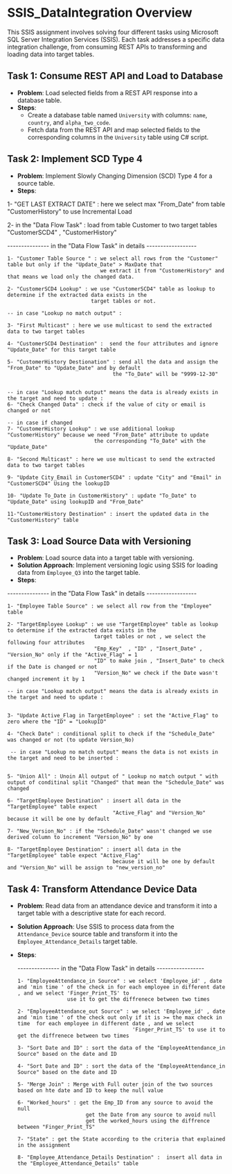 # SSIS_DataIntegration Overview

This SSIS assignment involves solving four different tasks using Microsoft SQL Server Integration Services (SSIS). Each task addresses a specific data integration challenge, from consuming REST APIs to transforming and loading data into target tables.

## Task 1: Consume REST API and Load to Database
- **Problem**: Load selected fields from a REST API response into a database table.
- **Steps**:
  - Create a database table named `University` with columns: `name`, `country`, and `alpha_two_code`.
  - Fetch data from the REST API and map selected fields to the corresponding columns in the `University` table using C# script.
  
## Task 2: Implement SCD Type 4
- **Problem**: Implement Slowly Changing Dimension (SCD) Type 4 for a source table.
- **Steps**:
  
1- "GET LAST EXTRACT DATE" : here we select max "From_Date" from table "CustomerHistory" to use Incremental Load

2- in the "Data Flow Task" : load from table Customer to two target tables "CustomerSCD4" , "CustomerHistory"


--------------- in the "Data Flow Task" in details ------------------


    1- "Customer Table Source " : we select all rows from the "Customer" table but only if the "Update_Date" > MaxDate that
                                  we extract it from "CustomerHistory" and that means we load only the changed data.

    2- "CustomerSCD4 Lookup" : we use "CustomerSCD4" table as lookup to determine if the extracted data exists in the 
                               target tables or not.

	-- in case "Lookup no match output" :

	3- "First Multicast" : here we use multicast to send the extracted data to two target tables

	4- "CustomerSCD4 Destination" :  send the four attributes and ignore "Update_Date" for this target table

	5- "CustomerHistory Destionation" : send all the data and assign the "From_Date" to "Update_Date" and by default 
                                      the "To_Date" will be "9999-12-30" 


	-- in case "Lookup match output" means the data is already exists in the target and need to update :
	6- "Check Changed Data" : check if the value of city or email is changed or not

 	-- in case if changed
	7- "CustomerHistory Lookup" : we use additional lookup "CustomerHistory" because we need "From_Date" attribute to update 
                                the corresponding "To_Date" with the "Update_Date"
	
	8- "Second Multicast" : here we use multicast to send the extracted data to two target tables

	9- "Update City_Email in CustomerSCD4" : update "City" and "Email" in "CustomerSCD4" Using the lookupID

	10- "Update To_Date in CustomerHistory" : update "To_Date" to "Update_Date" using lookupID and "From_Date"

	11-"CustomerHistory Destination" : insert the updated data in the "CustomerHistory" table  

 




  
## Task 3: Load Source Data with Versioning
- **Problem**: Load source data into a target table with versioning.
- **Solution Approach**: Implement versioning logic using SSIS for loading data from `Employee_Q3` into the target table.
- **Steps**:

--------------- in the "Data Flow Task" in details ------------------

    1- "Employee Table Source" : we select all row from the "Employee" table

    2- "TargetEmployee Lookup" : we use "TargetEmployee" table as lookup to determine if the extracted data exists in the 
                                target tables or not , we select the following four attributes 
                                "Emp_Key"  , "ID" , "Insert_Date" , "Version_No" only if the "Active_Flag" = 1
                                "ID" to make join , "Insert_Date" to check if the Date is changed or not 
                                "Version_No" we check if the Date wasn't changed increment it by 1

	-- in case "Lookup match output" means the data is already exists in the target and need to update :
 

    3- "Update Active_Flag in TargetEmployee" : set the "Active_Flag" to zero where the "ID" = "LookupID" 

    4- "Check Date" : conditional split to check if the "Schedule_Date" was changed or not (to update Version_No)

     -- in case "Lookup no match output" means the data is not exists in the target and need to be inserted : 


    5- "Union All" : Unoin All output of " Lookup no match output " with output of conditinal split "Changed" that mean the "Schedule_Date" was changed

    6- "TargetEmployee Destination" : insert all data in the "TargetEmployee" table expect
                                      "Active_Flag" and "Version_No" because it will be one by default 

    7- "New_Version_No" : if the "Schedule_Date" wasn't changed we use derived column to increment "Version_No" by one 

    8- "TargetEmployee Destination" : insert all data in the "TargetEmployee" table expect "Active_Flag" 
                                      because it will be one by default and "Version_No" will be assign to "new_version_no"
                                      
  

## Task 4: Transform Attendance Device Data
- **Problem**: Read data from an attendance device and transform it into a target table with a descriptive state for each record.
- **Solution Approach**: Use SSIS to process data from the `Attendance_Device` source table and transform it into the `Employee_Attendance_Details` target table.
- **Steps**:
  
  --------------- in the "Data Flow Task" in details -----------------
  
      1- "EmployeeAttendance_in Source" : we select 'Employee_id' , date and 'min time ' of the check in for each employee in different date , and we select 'Finger_Print_TS' to
  					  use it to get the diffrenece between two times
     
      2- "EmployeeAttendance_out Source" : we select 'Employee_id' , date and 'min time ' of the check out only if it is >= the max check in time  for each employee in different date , and we select 
                                           'Finger_Print_TS' to use it to get the diffrenece between two times

      3- "Sort Date and ID" : sort the data of the "EmployeeAttendance_in Source" based on the date and ID

      4- "Sort Date and ID" : sort the data of the "EmployeeAttendance_in Source" based on the date and ID

      5- "Merge Join" : Merge with Full outer join of the two sources based on hte date and ID to keep the null value

      6- "Worked_hours" : get the Emp_ID from any source to avoid the null
                            get the Date from any source to avoid null
                            get the worked_hours using the diffrence between "Finger_Print_TS"
  
      7- "State" : get the State according to the criteria that explained in the assignment

      8- "Employee_Attendance_Details Destination" :  insert all data in the "Employee_Attendance_Details" table


